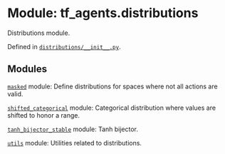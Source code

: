 <div itemscope itemtype="http://developers.google.com/ReferenceObject">
<meta itemprop="name" content="tf_agents.distributions" />
<meta itemprop="path" content="Stable" />
</div>

# Module: tf_agents.distributions

Distributions module.



Defined in [`distributions/__init__.py`](https://github.com/tensorflow/agents/tree/master/tf_agents/distributions/__init__.py).

<!-- Placeholder for "Used in" -->


## Modules

[`masked`](../tf_agents/distributions/masked.md) module: Define distributions for spaces where not all actions are valid.

[`shifted_categorical`](../tf_agents/distributions/shifted_categorical.md) module: Categorical distribution where values are shifted to honor a range.

[`tanh_bijector_stable`](../tf_agents/distributions/tanh_bijector_stable.md) module: Tanh bijector.

[`utils`](../tf_agents/distributions/utils.md) module: Utilities related to distributions.

